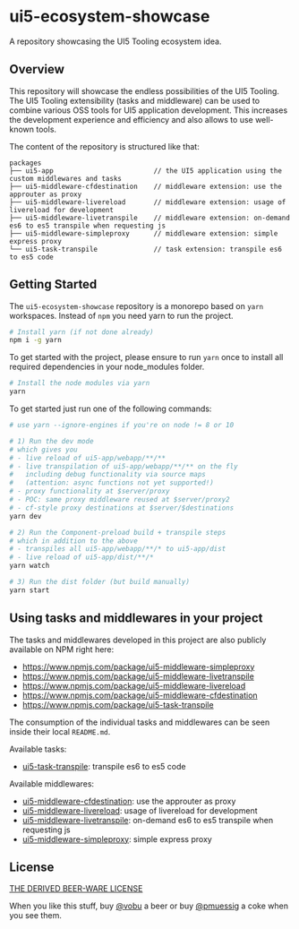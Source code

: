 # ui5-ecosystem-showcase

A repository showcasing the UI5 Tooling ecosystem idea.

## Overview

This repository will showcase the endless possibilities of the UI5 Tooling. The UI5 Tooling extensibility (tasks and middleware) can be used to combine various OSS tools for UI5 application development. This increases the development experience and efficiency and also allows to use well-known tools.

The content of the repository is structured like that:

```text
packages
├── ui5-app                         // the UI5 application using the custom middlewares and tasks
├── ui5-middleware-cfdestination    // middleware extension: use the approuter as proxy
├── ui5-middleware-livereload       // middleware extension: usage of livereload for development
├── ui5-middleware-livetranspile    // middleware extension: on-demand es6 to es5 transpile when requesting js
├── ui5-middleware-simpleproxy      // middleware extension: simple express proxy
└── ui5-task-transpile              // task extension: transpile es6 to es5 code
```

## Getting Started

The `ui5-ecosystem-showcase` repository is a monorepo based on `yarn` workspaces. Instead of `npm` you need yarn to run the project.

```bash
# Install yarn (if not done already)
npm i -g yarn
```

To get started with the project, please ensure to run `yarn` once to install all required dependencies in your node_modules folder.

```bash
# Install the node modules via yarn
yarn
```

To get started just run one of the following commands:

```bash
# use yarn --ignore-engines if you're on node != 8 or 10

# 1) Run the dev mode
# which gives you 
# - live reload of ui5-app/webapp/**/**
# - live transpilation of ui5-app/webapp/**/** on the fly
#   including debug functionality via source maps
#   (attention: async functions not yet supported!)
# - proxy functionality at $server/proxy
# - POC: same proxy middleware reused at $server/proxy2
# - cf-style proxy destinations at $server/$destinations
yarn dev

# 2) Run the Component-preload build + transpile steps
# which in addition to the above
# - transpiles all ui5-app/webapp/**/* to ui5-app/dist
# - live reload of ui5-app/dist/**/*
yarn watch

# 3) Run the dist folder (but build manually)
yarn start
```

## Using tasks and middlewares in your project

The tasks and middlewares developed in this project are also publicly available on NPM right here:
 
* https://www.npmjs.com/package/ui5-middleware-simpleproxy
* https://www.npmjs.com/package/ui5-middleware-livetranspile
* https://www.npmjs.com/package/ui5-middleware-livereload
* https://www.npmjs.com/package/ui5-middleware-cfdestination
* https://www.npmjs.com/package/ui5-task-transpile

The consumption of the individual tasks and middlewares can be seen inside their local `README.md`.

Available tasks:

* [ui5-task-transpile](packages/ui5-task-transpile/README.md): transpile es6 to es5 code

Available middlewares:

* [ui5-middleware-cfdestination](packages/ui5-middleware-cfdestination/README.md): use the approuter as proxy
* [ui5-middleware-livereload](packages/ui5-middleware-livereload/README.md): usage of livereload for development
* [ui5-middleware-livetranspile](packages/ui5-middleware-livetranspile/README.md): on-demand es6 to es5 transpile when requesting js
* [ui5-middleware-simpleproxy](packages/ui5-middleware-simpleproxy/README.md): simple express proxy

## License

[THE DERIVED BEER-WARE LICENSE](LICENSE)

When you like this stuff, buy [@vobu](https://twitter.com/vobu) a beer or buy [@pmuessig](https://twitter.com/pmuessig) a coke when you see them.
